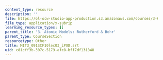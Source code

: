 ```yaml
---
content_type: resource
description: ''
file: https://ol-ocw-studio-app-production.s3.amazonaws.com/courses/3-091sc-introduction-to-solid-state-chemistry-fall-2010/c81cff3b307c5179afc8bff7df131848_MIT3_091SCF10lec03_iPOD.vtt
file_type: application/x-subrip
learning_resource_types: []
parent_title: '3. Atomic Models: Rutherford & Bohr'
parent_type: CourseSection
resourcetype: Other
title: MIT3_091SCF10lec03_iPOD.srt
uid: c81cff3b-307c-5179-afc8-bff7df131848
---
```

